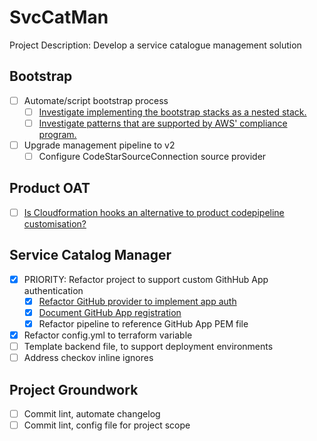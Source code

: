 # SvcCatMan
Project Description: Develop a service catalogue management solution

## Bootstrap
- [ ] Automate/script bootstrap process
  - [ ] [Investigate implementing the bootstrap stacks as a nested stack.](https://docs.aws.amazon.com/AWSCloudFormation/latest/UserGuide/aws-resource-cloudformation-stack.html#cfn-cloudformation-stack-templatebody)
  - [ ] [Investigate patterns that are supported by AWS' compliance program.](https://aws.amazon.com/compliance/services-in-scope/)
- [ ] Upgrade management pipeline to v2
  - [ ] Configure CodeStarSourceConnection source provider

## Product OAT
- [ ] [Is Cloudformation hooks an alternative to product codepipeline customisation?](https://eu-west-2.console.aws.amazon.com/cloudformation/hooks/overview?region=eu-west-2)

## Service Catalog Manager
- [x] PRIORITY: Refactor project to support custom GithHub App authentication
  - [x] [Refactor GitHub provider to implement app auth](https://registry.terraform.io/providers/integrations/github/latest/docs#github-app-installation)
  - [x] [Document GitHub App registration](https://docs.github.com/en/apps/creating-github-apps)
  - [x] Refactor pipeline to reference GitHub App PEM file
- [x] Refactor config.yml to terraform variable
- [ ] Template backend file, to support deployment environments
- [ ] Address checkov inline ignores

## Project Groundwork
- [ ] Commit lint, automate changelog
- [ ] Commit lint, config file for project scope
